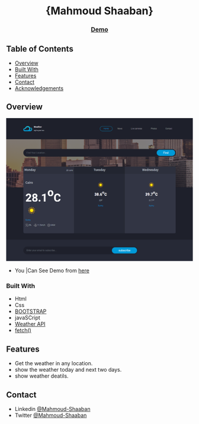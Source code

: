 <!-- Please update value in the {}  -->

<h1 align="center">{Mahmoud Shaaban}</h1>

<div align="center">
  <h3>
    <a href="https://mahmoudzin.github.io/weather/">
      Demo
    </a>
  </h3>
</div>

<!-- TABLE OF CONTENTS -->

## Table of Contents
 
- [Overview](#overview)
- [Built With](#built-with)
- [Features](#features)
- [Contact](#contact)
- [Acknowledgements](#acknowledgements)

<!-- OVERVIEW -->

## Overview

![screenshot](https://github.com/mahmoudzin/weather/blob/main/main.png)

- You |Can See Demo from [here]("https://mahmoudzin.github.io/weather/)


### Built With

<!-- This section should list any major frameworks that you built your project using. Here are a few examples.-->

- Html 
- Css 
- [BOOTSTRAP](https://getbootstrap.com/docs/5.1/getting-started/introduction/)
- javaSCript
- [Weather API](https://www.weatherapi.com/)
- [fetch()](https://developer.mozilla.org/en-US/docs/Web/API/Fetch_API/Using_Fetch)

## Features

<!-- List the features of your application or follow the template. Don't share the figma file here :) -->
- Get the weather in any location.
- show the weather today and next two days.
- show weather deatils.

## Contact

- Linkedin [@Mahmoud-Shaaban](https://www.linkedin.com/in/mahmoud-shaaban-5192b720a/)
- Twitter [@Mahmoud-Shaaban](https://twitter.com/Mahmoud60241382)
